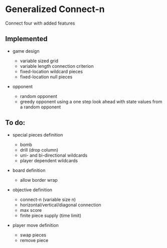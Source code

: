 # Generalized Connect-n
Connect four with added features

## Implemented
* game design
   * variable sized grid
   * variable length connection criterion
   * fixed-location wildcard pieces
   * fixed-location null pieces
   
* opponent
   * random opponent
   * greedy opponent using a one step look ahead with state values from a random opponent

## To do:
* special pieces definition
    * bomb
    * drill (drop column)
    * uni- and bi-directional wildcards
    * player dependent wildcards
    
* board definition
    * allow border wrap
    
* objective definition
    * connect-n (variable size n)
    * horizontal/vertical/diagonal connection
    * max score
    * finite piece supply (time limit)
    
* player move definition  
    * swap pieces
    * remove piece

